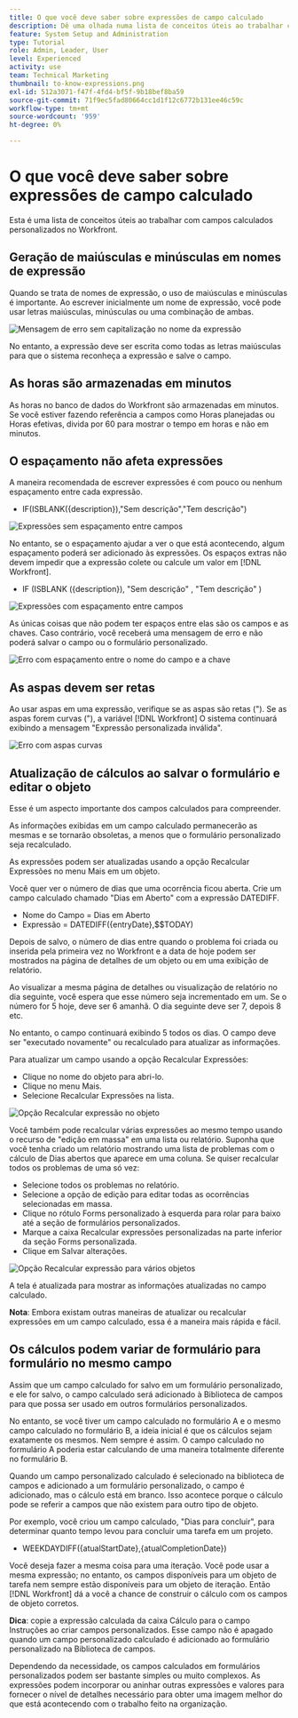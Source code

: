 ```yaml
---
title: O que você deve saber sobre expressões de campo calculado
description: Dê uma olhada numa lista de conceitos úteis ao trabalhar com campos calculados personalizados em [!DNL Workfront].
feature: System Setup and Administration
type: Tutorial
role: Admin, Leader, User
level: Experienced
activity: use
team: Technical Marketing
thumbnail: to-know-expressions.png
exl-id: 512a3071-f47f-4fd4-bf5f-9b18bef8ba59
source-git-commit: 71f9ec5fad80664cc1d1f12c6772b131ee46c59c
workflow-type: tm+mt
source-wordcount: '959'
ht-degree: 0%

---
```


# O que você deve saber sobre expressões de campo calculado

Esta é uma lista de conceitos úteis ao trabalhar com campos calculados personalizados no Workfront.

## Geração de maiúsculas e minúsculas em nomes de expressão

Quando se trata de nomes de expressão, o uso de maiúsculas e minúsculas é importante. Ao escrever inicialmente um nome de expressão, você pode usar letras maiúsculas, minúsculas ou uma combinação de ambas.

![Mensagem de erro sem capitalização no nome da expressão](assets/T2K01.png)

No entanto, a expressão deve ser escrita como todas as letras maiúsculas para que o sistema reconheça a expressão e salve o campo.



## As horas são armazenadas em minutos

As horas no banco de dados do Workfront são armazenadas em minutos. Se você estiver fazendo referência a campos como Horas planejadas ou Horas efetivas, divida por 60 para mostrar o tempo em horas e não em minutos.

## O espaçamento não afeta expressões

A maneira recomendada de escrever expressões é com pouco ou nenhum espaçamento entre cada expressão.

* IF(ISBLANK({description}),&quot;Sem descrição&quot;,&quot;Tem descrição&quot;)

![Expressões sem espaçamento entre campos](assets/T2K02.png)

No entanto, se o espaçamento ajudar a ver o que está acontecendo, algum espaçamento poderá ser adicionado às expressões. Os espaços extras não devem impedir que a expressão colete ou calcule um valor em [!DNL Workfront].

* IF (ISBLANK ({description}), &quot;Sem descrição&quot; , &quot;Tem descrição&quot; )

![Expressões com espaçamento entre campos](assets/T2K03.png)

As únicas coisas que não podem ter espaços entre elas são os campos e as chaves. Caso contrário, você receberá uma mensagem de erro e não poderá salvar o campo ou o formulário personalizado.

![Erro com espaçamento entre o nome do campo e a chave](assets/T2K04.png)

## As aspas devem ser retas

Ao usar aspas em uma expressão, verifique se as aspas são retas (&quot;). Se as aspas forem curvas (&quot;), a variável [!DNL Workfront] O sistema continuará exibindo a mensagem &quot;Expressão personalizada inválida&quot;.

![Erro com aspas curvas](assets/T2K05.png)

## Atualização de cálculos ao salvar o formulário e editar o objeto

Esse é um aspecto importante dos campos calculados para compreender.

As informações exibidas em um campo calculado permanecerão as mesmas e se tornarão obsoletas, a menos que o formulário personalizado seja recalculado.

As expressões podem ser atualizadas usando a opção Recalcular Expressões no menu Mais em um objeto.

Você quer ver o número de dias que uma ocorrência ficou aberta. Crie um campo calculado chamado &quot;Dias em Aberto&quot; com a expressão DATEDIFF.

* Nome do Campo = Dias em Aberto
* Expressão = DATEDIFF({entryDate},$$TODAY)

Depois de salvo, o número de dias entre quando o problema foi criada ou inserida pela primeira vez no Workfront e a data de hoje podem ser mostrados na página de detalhes de um objeto ou em uma exibição de relatório.

Ao visualizar a mesma página de detalhes ou visualização de relatório no dia seguinte, você espera que esse número seja incrementado em um. Se o número for 5 hoje, deve ser 6 amanhã. O dia seguinte deve ser 7, depois 8 etc.

No entanto, o campo continuará exibindo 5 todos os dias. O campo deve ser &quot;executado novamente&quot; ou recalculado para atualizar as informações.

Para atualizar um campo usando a opção Recalcular Expressões:

* Clique no nome do objeto para abri-lo.
* Clique no menu Mais.
* Selecione Recalcular Expressões na lista.

![Opção Recalcular expressão no objeto](assets/T2K06.png)

Você também pode recalcular várias expressões ao mesmo tempo usando o recurso de &quot;edição em massa&quot; em uma lista ou relatório. Suponha que você tenha criado um relatório mostrando uma lista de problemas com o cálculo de Dias abertos que aparece em uma coluna. Se quiser recalcular todos os problemas de uma só vez:

* Selecione todos os problemas no relatório.
* Selecione a opção de edição para editar todas as ocorrências selecionadas em massa.
* Clique no rótulo Forms personalizado à esquerda para rolar para baixo até a seção de formulários personalizados.
* Marque a caixa Recalcular expressões personalizadas na parte inferior da seção Forms personalizada.
* Clique em Salvar alterações.

![Opção Recalcular expressão para vários objetos](assets/T2K07.png)

A tela é atualizada para mostrar as informações atualizadas no campo calculado.

**Nota**: Embora existam outras maneiras de atualizar ou recalcular expressões em um campo calculado, essa é a maneira mais rápida e fácil.

## Os cálculos podem variar de formulário para formulário no mesmo campo

Assim que um campo calculado for salvo em um formulário personalizado, e ele for salvo, o campo calculado será adicionado à Biblioteca de campos para que possa ser usado em outros formulários personalizados.

No entanto, se você tiver um campo calculado no formulário A e o mesmo campo calculado no formulário B, a ideia inicial é que os cálculos sejam exatamente os mesmos. Nem sempre é assim. O campo calculado no formulário A poderia estar calculando de uma maneira totalmente diferente no formulário B.

Quando um campo personalizado calculado é selecionado na biblioteca de campos e adicionado a um formulário personalizado, o campo é adicionado, mas o cálculo está em branco. Isso acontece porque o cálculo pode se referir a campos que não existem para outro tipo de objeto.

Por exemplo, você criou um campo calculado, &quot;Dias para concluir&quot;, para determinar quanto tempo levou para concluir uma tarefa em um projeto.

* WEEKDAYDIFF({atualStartDate},{atualCompletionDate})

Você deseja fazer a mesma coisa para uma iteração. Você pode usar a mesma expressão; no entanto, os campos disponíveis para um objeto de tarefa nem sempre estão disponíveis para um objeto de iteração. Então [!DNL Workfront] dá a você a chance de construir o cálculo com os campos de objeto corretos.

**Dica**: copie a expressão calculada da caixa Cálculo para o campo Instruções ao criar campos personalizados. Esse campo não é apagado quando um campo personalizado calculado é adicionado ao formulário personalizado na Biblioteca de campos.

Dependendo da necessidade, os campos calculados em formulários personalizados podem ser bastante simples ou muito complexos. As expressões podem incorporar ou aninhar outras expressões e valores para fornecer o nível de detalhes necessário para obter uma imagem melhor do que está acontecendo com o trabalho feito na organização.

<!--Depending on the need, calculated fields in custom forms can be quite simple or very complex. Expressions can embed, or nest, other expressions and values to provide the level of detail needed to get a better picture of what is going on with the work being done at your organization. 

Most of the examples and exercises in this course have been relatively simple to provide a base understanding of the expressions most commonly used and how to build those expressions in a custom calculated field. 

Now you’re ready to start building your own calculated custom fields.-->
